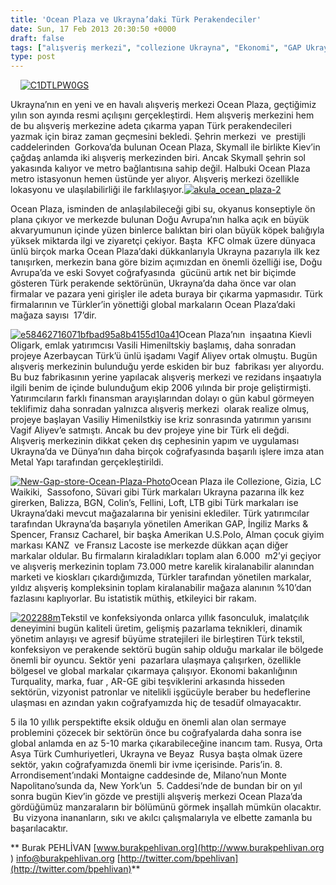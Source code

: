 ```yaml
---
title: 'Ocean Plaza ve Ukrayna’daki Türk Perakendeciler'
date: Sun, 17 Feb 2013 20:30:50 +0000
draft: false
tags: ["alışveriş merkezi", "collezione Ukrayna", "Ekonomi", "GAP Ukrayna", "Gizia Ukrayna", "Kanz Ukrayna", "kfc kiev", "Kiev", "Lacoste Ukrayna", "LC Waikiki Ukrayna", "loft", "ocean plaza", "suvari", "türk perakende", "Ukrayna", "Ukrayna alışveriş merkezleri", "Ukrayna Türk Toplumu", "Ukrayna'daki Türk firmaları", "Ukrayna'daki Türk markaları", "Ukrayna'daki Türk Perakendeciler", "Yaşam"]
type: post
---
```


    [![C1DTLPW0GS](http://burakpehlivan.org/wp-content/uploads/2013/02/C1DTLPW0GS.jpg)](http://burakpehlivan.org/1246/ocean-plaza-ve-ukraynadaki-turk-perakendeciler/c1dtlpw0gs/)




Ukrayna’nın en yeni ve en havalı alışveriş merkezi Ocean Plaza, geçtiğimiz yılın son ayında resmi açılışını gerçekleştirdi. Hem alışveriş merkezini hem de bu alışveriş merkezine adeta çıkarma yapan Türk perakendecileri yazmak için biraz zaman geçmesini bekledi. Şehrin merkezi  ve  prestijli caddelerinden  Gorkova’da bulunan Ocean Plaza, Skymall ile birlikte Kiev’in çağdaş anlamda iki alışveriş merkezinden biri. Ancak Skymall şehrin sol yakasında kalıyor ve metro bağlantısına sahip değil. Halbuki Ocean Plaza metro istasyonun hemen üstünde yer alıyor. Alışveriş merkezi özellikle lokasyonu ve ulaşılabilirliği ile farklılaşıyor.[![akula_ocean_plaza-2](http://burakpehlivan.org/wp-content/uploads/2013/02/akula_ocean_plaza-2.jpg)](http://burakpehlivan.org/1246/ocean-plaza-ve-ukraynadaki-turk-perakendeciler/akula_ocean_plaza-2/)




Ocean Plaza, isminden de anlaşılabileceği gibi su, okyanus konseptiyle ön plana çıkıyor ve merkezde bulunan Doğu Avrupa’nın halka açık en büyük akvaryumunun içinde yüzen binlerce balıktan biri olan büyük köpek balığıyla yüksek miktarda ilgi ve ziyaretçi çekiyor. Başta  KFC olmak üzere dünyaca ünlü birçok marka Ocean Plaza’daki dükkanlarıyla Ukrayna pazarıyla ilk kez tanışırken, merkezin bana göre bizim açımızdan en önemli özelliği ise, Doğu Avrupa’da ve eski Sovyet coğrafyasında  gücünü artık net bir biçimde gösteren Türk perakende sektörünün, Ukrayna’da daha önce var olan firmalar ve pazara yeni girişler ile adeta buraya bir çıkarma yapmasıdır. Türk firmalarının ve Türkler’in yönettiği global markaların Ocean Plaza’daki mağaza sayısı  17’dir.




[![e58462716071bfbad95a8b4155d10a41](http://burakpehlivan.org/wp-content/uploads/2013/02/e58462716071bfbad95a8b4155d10a41.jpg)](http://burakpehlivan.org/1246/ocean-plaza-ve-ukraynadaki-turk-perakendeciler/e58462716071bfbad95a8b4155d10a41/)Ocean Plaza’nın  inşaatına Kievli Oligark, emlak yatırımcısı Vasili Himeniltskiy başlamış, daha sonradan projeye Azerbaycan Türk’ü ünlü işadamı Vagif Aliyev ortak olmuştu. Bugün alışveriş merkezinin bulunduğu yerde eskiden bir buz  fabrikası yer alıyordu. Bu buz fabrikasının yerine yapılacak alışveriş merkezi ve rezidans inşaatıyla ilgili benim de içinde bulunduğum ekip 2006 yılında bir proje geliştirmişti. Yatırımcıların farklı finansman arayışlarından dolayı o gün kabul görmeyen teklifimiz daha sonradan yalnızca alışveriş merkezi  olarak realize olmuş, projeye başlayan Vasiliy Himenilstkiy ise kriz sonrasında yatırımın yarısını Vagif Aliyev’e satmıştı. Ancak bu dev projeye yine bir Türk eli değdi. Alışveriş merkezinin dikkat çeken dış cephesinin yapım ve uygulaması Ukrayna’da ve Dünya’nın daha birçok coğrafyasında başarılı işlere imza atan Metal Yapı tarafından gerçekleştirildi.




[![New-Gap-store-Ocean-Plaza-Photo](http://burakpehlivan.org/wp-content/uploads/2013/02/New-Gap-store-Ocean-Plaza-Photo.jpg)](http://burakpehlivan.org/1246/ocean-plaza-ve-ukraynadaki-turk-perakendeciler/new-gap-store-ocean-plaza-photo/)Ocean Plaza ile Collezione, Gizia, LC Waikiki,  Sassofono, Süvari gibi Türk markaları Ukrayna pazarına ilk kez girerken, Balizza, BGN, Colin’s, Fellini, Loft, LTB gibi Türk markaları ise Ukrayna’daki mevcut mağazalarına bir yenisini eklediler. Türk yatırımcılar tarafından Ukrayna’da başarıyla yönetilen Amerikan GAP, İngiliz Marks & Spencer, Fransız Cacharel, bir başka Amerikan U.S.Polo, Alman çocuk giyim markası KANZ  ve Fransız Lacoste ise merkezde dükkan açan diğer markalar oldular. Bu firmaların kiraladıkları toplam alan 6.000  m2’yi geçiyor ve alışveriş merkezinin toplam 73.000 metre karelik kiralanabilir alanından marketi ve kioskları çıkardığımızda, Türkler tarafından yönetilen markalar, yıldız alışveriş kompleksinin toplam kiralanabilir mağaza alanının %10’dan fazlasını kaplıyorlar. Bu istatistik müthiş, etkileyici bir rakam.


[![202288m](http://burakpehlivan.org/wp-content/uploads/2013/02/202288m.jpg)](http://burakpehlivan.org/1246/ocean-plaza-ve-ukraynadaki-turk-perakendeciler/202288m/)Tekstil ve konfeksiyonda onlarca yıllık fasonculuk, imalatçılık deneyimini bugün kaliteli üretim, gelişmiş pazarlama teknikleri, dinamik yönetim anlayışı ve agresif büyüme stratejileri ile birleştiren Türk tekstil, konfeksiyon ve perakende sektörü bugün sahip olduğu markalar ile bölgede önemli bir oyuncu. Sektör yeni  pazarlara ulaşmaya çalışırken, özellikle bölgesel ve global markalar çıkarmaya çalışıyor. Ekonomi bakanlığının Turquality, marka, fuar , AR-GE gibi teşviklerini arkasında hisseden sektörün, vizyonist patronlar ve nitelikli işgücüyle beraber bu hedeflerine ulaşması en azından yakın coğrafyamızda hiç de tesadüf olmayacaktır.


5 ila 10 yıllık perspektifte eksik olduğu en önemli alan olan sermaye problemini çözecek bir sektörün önce bu coğrafyalarda daha sonra ise global anlamda en az 5-10 marka çıkarabileceğine inancım tam. Rusya, Orta Asya Türk Cumhuriyetleri, Ukrayna ve Beyaz  Rusya başta olmak üzere sektör, yakın coğrafyamızda önemli bir ivme içerisinde. Paris’in. 8. Arrondisement’ındaki Montaigne caddesinde de, Milano’nun Monte Napolitano’sunda da, New York’un  5. Caddesi’nde de bundan bir on yıl sonra bugün Kiev’in gözde ve prestijli alışveriş merkezi Ocean Plaza’da gördüğümüz manzaraların bir bölümünü görmek inşallah mümkün olacaktır.  Bu vizyona inananların, sıkı ve akılcı çalışmalarıyla ve elbette zamanla bu başarılacaktır.


**
Burak PEHLİVAN
[www.burakpehlivan.org](http://www.burakpehlivan.org ) 
[info@burakpehlivan.org](mailto:info@burakpehlivan.org)
[http://twitter.com/bpehlivan](http://twitter.com/bpehlivan)**